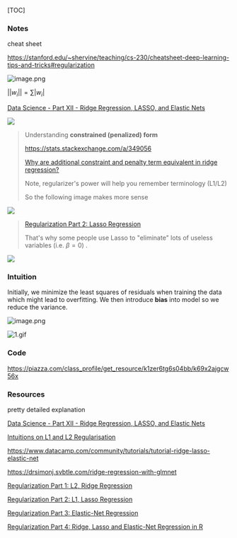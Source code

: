[TOC]



### Notes





cheat sheet

https://stanford.edu/~shervine/teaching/cs-230/cheatsheet-deep-learning-tips-and-tricks#regularization





![image.png](https://i.loli.net/2020/01/07/KaQhgG5uIxfD7JZ.png)

$||w_i|| = \sum|w_i|$









[Data Science - Part XII - Ridge Regression, LASSO, and Elastic Nets](https://www.youtube.com/watch?v=ipb2MhSRGdw)



![](https://i.loli.net/2020/01/14/yvnZKHfOzNgh2Uw.png)



> Understanding **constrained (penalized) form**
>
> https://stats.stackexchange.com/a/349056 
>
> [Why are additional constraint and penalty term equivalent in ridge regression?](https://math.stackexchange.com/questions/335306/why-are-additional-constraint-and-penalty-term-equivalent-in-ridge-regression)
>
> Note, regularizer's power will help you remember terminology (L1/L2)
>
> So the following image makes more sense



![](https://i.loli.net/2020/01/14/1QlrudNeyECHbTY.png)



> [Regularization Part 2: Lasso Regression](https://www.youtube.com/watch?v=NGf0voTMlcs&feature=youtu.be)
>
> That's why some people use Lasso to "eliminate" lots of useless variables (i.e. $\beta = 0$) .



![](https://i.loli.net/2020/01/14/ozXxhyCDj2ZfWTp.png)







### Intuition

Initially, we minimize the least squares of residuals when training the data which might lead to overfitting. We then introduce **bias** into model so we reduce the variance.



![image.png](https://i.loli.net/2020/03/31/7mVfX4NDtYOexk1.png)



![1.gif](https://i.loli.net/2020/03/31/HbT4F5X2NaulJmi.gif)





### Code

https://piazza.com/class_profile/get_resource/k1zer6tg6s04bb/k69x2ajgcw56x



### Resources



pretty detailed explanation

[Data Science - Part XII - Ridge Regression, LASSO, and Elastic Nets](https://www.youtube.com/watch?v=ipb2MhSRGdw)





[Intuitions on L1 and L2 Regularisation](https://towardsdatascience.com/intuitions-on-l1-and-l2-regularisation-235f2db4c261)

https://www.datacamp.com/community/tutorials/tutorial-ridge-lasso-elastic-net

https://drsimonj.svbtle.com/ridge-regression-with-glmnet



[Regularization Part 1: L2, Ridge Regression](https://youtu.be/Q81RR3yKn30)

[Regularization Part 2: L1, Lasso Regression](https://youtu.be/NGf0voTMlcs)

[Regularization Part 3: Elastic-Net Regression](https://youtu.be/1dKRdX9bfIo)

[Regularization Part 4: Ridge, Lasso and Elastic-Net Regression in R](https://youtu.be/ctmNq7FgbvI)

